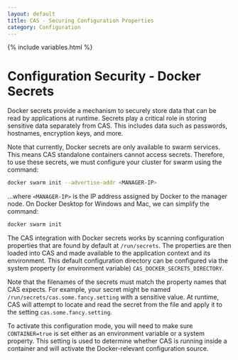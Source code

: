 ```yaml
---
layout: default
title: CAS - Securing Configuration Properties
category: Configuration
---
```


{% include variables.html %}

# Configuration Security - Docker Secrets

Docker secrets provide a mechanism to securely store data that can be read by applications at 
runtime. Secrets play a critical role in storing sensitive data separately from CAS. 
This includes data such as passwords, hostnames, encryption keys, and more.

Note that currently, Docker secrets are only available to swarm services. This 
means CAS standalone containers cannot access secrets. Therefore, to use these secrets, we must configure 
your cluster for swarm using the command:

```bash
docker swarm init --advertise-addr <MANAGER-IP>
```

...where `<MANAGER-IP>` is the IP address assigned by Docker to the manager node. On Docker Desktop for 
Windows and Mac, we can simplify the command:
                                              
```bash
docker swarm init
```
     
The CAS integration with Docker secrets works by scanning configuration properties 
that are found by default at `/run/secrets`. The properties are then loaded into CAS
and made available to the application context and its environment. This default configuration directory
can be configured via the system property (or environment variable) `CAS_DOCKER_SECRETS_DIRECTORY`.
               
Note that the filenames of the secrets must match the property names that CAS expects. For example,
your secret might be named `/run/secrets/cas.some.fancy.setting` with a sensitive value. At runtime, CAS
will attempt to locate and read the secret from the file and apply it to the setting `cas.some.fancy.setting`.
                
To activate this configuration mode, you will need to make sure `CONTAINER=true` is set either as an environment
variable or a system property. This setting is used to determine whether CAS is running inside a container
and will activate the Docker-relevant configuration source.
